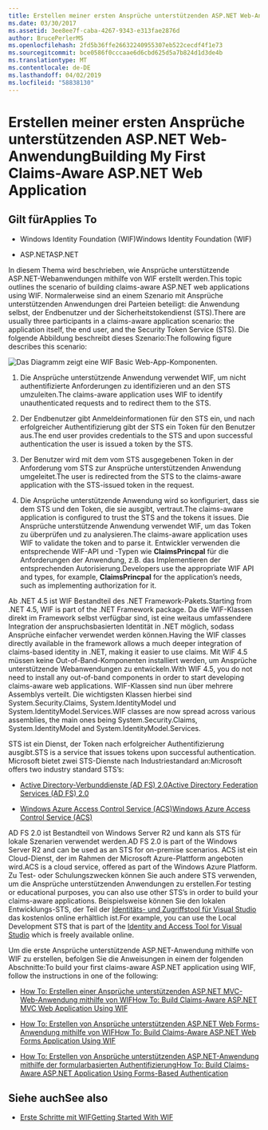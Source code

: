 ```yaml
---
title: Erstellen meiner ersten Ansprüche unterstützenden ASP.NET Web-Anwendung
ms.date: 03/30/2017
ms.assetid: 3ee8ee7f-caba-4267-9343-e313fae2876d
author: BrucePerlerMS
ms.openlocfilehash: 2fd5b36ffe26632240955307eb522cecdf4f1e73
ms.sourcegitcommit: bce0586f0cccaae6d6cbd625d5a7b824d1d3de4b
ms.translationtype: MT
ms.contentlocale: de-DE
ms.lasthandoff: 04/02/2019
ms.locfileid: "58838130"
---
```

# <a name="building-my-first-claims-aware-aspnet-web-application"></a><span data-ttu-id="e5246-102">Erstellen meiner ersten Ansprüche unterstützenden ASP.NET Web-Anwendung</span><span class="sxs-lookup"><span data-stu-id="e5246-102">Building My First Claims-Aware ASP.NET Web Application</span></span>
## <a name="applies-to"></a><span data-ttu-id="e5246-103">Gilt für</span><span class="sxs-lookup"><span data-stu-id="e5246-103">Applies To</span></span>  
  
-   <span data-ttu-id="e5246-104">Windows Identity Foundation (WIF)</span><span class="sxs-lookup"><span data-stu-id="e5246-104">Windows Identity Foundation (WIF)</span></span>  
  
-   <span data-ttu-id="e5246-105">ASP.NET</span><span class="sxs-lookup"><span data-stu-id="e5246-105">ASP.NET</span></span>  
  
 <span data-ttu-id="e5246-106">In diesem Thema wird beschrieben, wie Ansprüche unterstützende ASP.NET-Webanwendungen mithilfe von WIF erstellt werden.</span><span class="sxs-lookup"><span data-stu-id="e5246-106">This topic outlines the scenario of building claims-aware ASP.NET web applications using WIF.</span></span> <span data-ttu-id="e5246-107">Normalerweise sind an einem Szenario mit Ansprüche unterstützenden Anwendungen drei Parteien beteiligt: die Anwendung selbst, der Endbenutzer und der Sicherheitstokendienst (STS).</span><span class="sxs-lookup"><span data-stu-id="e5246-107">There are usually three participants in a claims-aware application scenario: the application itself, the end user, and the Security Token Service (STS).</span></span> <span data-ttu-id="e5246-108">Die folgende Abbildung beschreibt dieses Szenario:</span><span class="sxs-lookup"><span data-stu-id="e5246-108">The following figure describes this scenario:</span></span>  
  
 ![Das Diagramm zeigt eine WIF Basic Web-App-Komponenten.](./media/building-my-first-claims-aware-aspnet-web-app/windows-identity-foundation-basic-web-application.gif)  
  
1.  <span data-ttu-id="e5246-110">Die Ansprüche unterstützende Anwendung verwendet WIF, um nicht authentifizierte Anforderungen zu identifizieren und an den STS umzuleiten.</span><span class="sxs-lookup"><span data-stu-id="e5246-110">The claims-aware application uses WIF to identify unauthenticated requests and to redirect them to the STS.</span></span>  
  
2.  <span data-ttu-id="e5246-111">Der Endbenutzer gibt Anmeldeinformationen für den STS ein, und nach erfolgreicher Authentifizierung gibt der STS ein Token für den Benutzer aus.</span><span class="sxs-lookup"><span data-stu-id="e5246-111">The end user provides credentials to the STS and upon successful authentication the user is issued a token by the STS.</span></span>  
  
3.  <span data-ttu-id="e5246-112">Der Benutzer wird mit dem vom STS ausgegebenen Token in der Anforderung vom STS zur Ansprüche unterstützenden Anwendung umgeleitet.</span><span class="sxs-lookup"><span data-stu-id="e5246-112">The user is redirected from the STS to the claims-aware application with the STS-issued token in the request.</span></span>  
  
4.  <span data-ttu-id="e5246-113">Die Ansprüche unterstützende Anwendung wird so konfiguriert, dass sie dem STS und den Token, die sie ausgibt, vertraut.</span><span class="sxs-lookup"><span data-stu-id="e5246-113">The claims-aware application is configured to trust the STS and the tokens it issues.</span></span> <span data-ttu-id="e5246-114">Die Ansprüche unterstützende Anwendung verwendet WIF, um das Token zu überprüfen und zu analysieren.</span><span class="sxs-lookup"><span data-stu-id="e5246-114">The claims-aware application uses WIF to validate the token and to parse it.</span></span> <span data-ttu-id="e5246-115">Entwickler verwenden die entsprechende WIF-API und -Typen wie **ClaimsPrincpal** für die Anforderungen der Anwendung, z.B. das Implementieren der entsprechenden Autorisierung.</span><span class="sxs-lookup"><span data-stu-id="e5246-115">Developers use the appropriate WIF API and types, for example, **ClaimsPrincpal** for the application’s needs, such as implementing authorization for it.</span></span>  
  
 <span data-ttu-id="e5246-116">Ab .NET 4.5 ist WIF Bestandteil des .NET Framework-Pakets.</span><span class="sxs-lookup"><span data-stu-id="e5246-116">Starting from .NET 4.5, WIF is part of the .NET Framework package.</span></span> <span data-ttu-id="e5246-117">Da die WIF-Klassen direkt im Framework selbst verfügbar sind, ist eine weitaus umfassendere Integration der anspruchsbasierten Identität in .NET möglich, sodass Ansprüche einfacher verwendet werden können.</span><span class="sxs-lookup"><span data-stu-id="e5246-117">Having the WIF classes directly available in the framework allows a much deeper integration of claims-based identity in .NET, making it easier to use claims.</span></span> <span data-ttu-id="e5246-118">Mit WIF 4.5 müssen keine Out-of-Band-Komponenten installiert werden, um Ansprüche unterstützende Webanwendungen zu entwickeln.</span><span class="sxs-lookup"><span data-stu-id="e5246-118">With WIF 4.5, you do not need to install any out-of-band components in order to start developing claims-aware web applications.</span></span> <span data-ttu-id="e5246-119">WIF-Klassen sind nun über mehrere Assemblys verteilt. Die wichtigsten Klassen hierbei sind System.Security.Claims, System.IdentityModel und System.IdentityModel.Services.</span><span class="sxs-lookup"><span data-stu-id="e5246-119">WIF classes are now spread across various assemblies, the main ones being System.Security.Claims, System.IdentityModel and System.IdentityModel.Services.</span></span>  
  
 <span data-ttu-id="e5246-120">STS ist ein Dienst, der Token nach erfolgreicher Authentifizierung ausgibt.</span><span class="sxs-lookup"><span data-stu-id="e5246-120">STS is a service that issues tokens upon successful authentication.</span></span> <span data-ttu-id="e5246-121">Microsoft bietet zwei STS-Dienste nach Industriestandard an:</span><span class="sxs-lookup"><span data-stu-id="e5246-121">Microsoft offers two industry standard STS’s:</span></span>  
  
-   [<span data-ttu-id="e5246-122">Active Directory-Verbunddienste (AD FS) 2.0</span><span class="sxs-lookup"><span data-stu-id="e5246-122">Active Directory Federation Services (AD FS) 2.0</span></span>](https://go.microsoft.com/fwlink/?LinkID=247516)
  
-   [<span data-ttu-id="e5246-123">Windows Azure Access Control Service (ACS)</span><span class="sxs-lookup"><span data-stu-id="e5246-123">Windows Azure Access Control Service (ACS)</span></span>](https://go.microsoft.com/fwlink/?LinkID=247517)
  
 <span data-ttu-id="e5246-124">AD FS 2.0 ist Bestandteil von Windows Server R2 und kann als STS für lokale Szenarien verwendet werden.</span><span class="sxs-lookup"><span data-stu-id="e5246-124">AD FS 2.0 is part of the Windows Server R2 and can be used as an STS for on-premise scenarios.</span></span> <span data-ttu-id="e5246-125">ACS ist ein Cloud-Dienst, der im Rahmen der Microsoft Azure-Plattform angeboten wird.</span><span class="sxs-lookup"><span data-stu-id="e5246-125">ACS is a cloud service, offered as part of the Windows Azure Platform.</span></span> <span data-ttu-id="e5246-126">Zu Test- oder Schulungszwecken können Sie auch andere STS verwenden, um die Ansprüche unterstützenden Anwendungen zu erstellen.</span><span class="sxs-lookup"><span data-stu-id="e5246-126">For testing or educational purposes, you can also use other STS’s in order to build your claims-aware applications.</span></span> <span data-ttu-id="e5246-127">Beispielsweise können Sie den lokalen Entwicklungs-STS, der Teil der [Identitäts- und Zugriffstool für Visual Studio](https://go.microsoft.com/fwlink/?LinkID=245849) das kostenlos online erhältlich ist.</span><span class="sxs-lookup"><span data-stu-id="e5246-127">For example, you can use the Local Development STS that is part of the [Identity and Access Tool for Visual Studio](https://go.microsoft.com/fwlink/?LinkID=245849) which is freely available online.</span></span>  
  
 <span data-ttu-id="e5246-128">Um die erste Ansprüche unterstützende ASP.NET-Anwendung mithilfe von WIF zu erstellen, befolgen Sie die Anweisungen in einem der folgenden Abschnitte:</span><span class="sxs-lookup"><span data-stu-id="e5246-128">To build your first claims-aware ASP.NET application using WIF, follow the instructions in one of the following:</span></span>  
  
-   [<span data-ttu-id="e5246-129">How To: Erstellen einer Ansprüche unterstützenden ASP.NET MVC-Web-Anwendung mithilfe von WIF</span><span class="sxs-lookup"><span data-stu-id="e5246-129">How To: Build Claims-Aware ASP.NET MVC Web Application Using WIF</span></span>](../../../docs/framework/security/how-to-build-claims-aware-aspnet-mvc-web-app-using-wif.md)  
  
-   [<span data-ttu-id="e5246-130">How To: Erstellen von Ansprüche unterstützenden ASP.NET Web Forms-Anwendung mithilfe von WIF</span><span class="sxs-lookup"><span data-stu-id="e5246-130">How To: Build Claims-Aware ASP.NET Web Forms Application Using WIF</span></span>](../../../docs/framework/security/how-to-build-claims-aware-aspnet-web-forms-app-using-wif.md)  
  
-   [<span data-ttu-id="e5246-131">How To: Erstellen von Ansprüche unterstützenden ASP.NET-Anwendung mithilfe der formularbasierten Authentifizierung</span><span class="sxs-lookup"><span data-stu-id="e5246-131">How To: Build Claims-Aware ASP.NET Application Using Forms-Based Authentication</span></span>](../../../docs/framework/security/claims-aware-aspnet-app-forms-authentication.md)  
  
## <a name="see-also"></a><span data-ttu-id="e5246-132">Siehe auch</span><span class="sxs-lookup"><span data-stu-id="e5246-132">See also</span></span>
- [<span data-ttu-id="e5246-133">Erste Schritte mit WIF</span><span class="sxs-lookup"><span data-stu-id="e5246-133">Getting Started With WIF</span></span>](../../../docs/framework/security/getting-started-with-wif.md)
